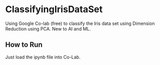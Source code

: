 # ClassifyingIrisDataSet
Using Google Co-lab (free) to classify the Iris data set using Dimension Reduction using PCA. New to AI and ML.

## How to Run
Just load the ipynb file into Co-Lab.
